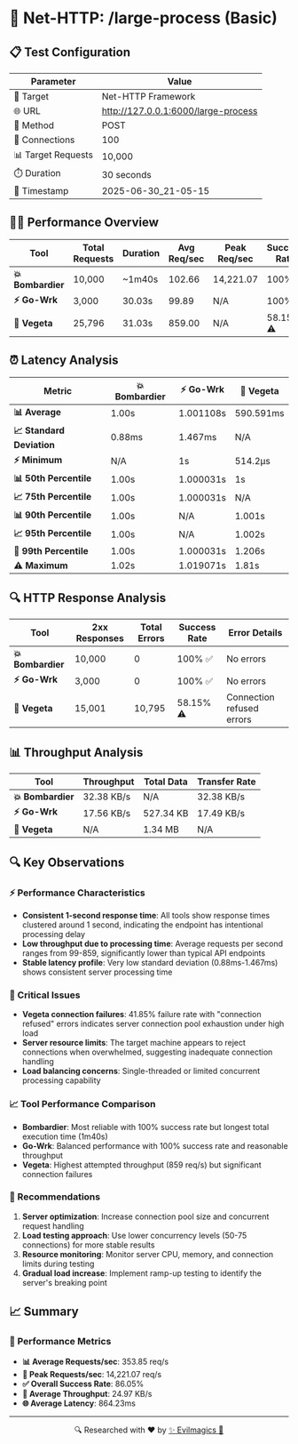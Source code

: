 # 🚀 Net-HTTP: /large-process (Basic)

## 📋 Test Configuration
| Parameter | Value |
|-----------|-------|
| 🎯 Target | Net-HTTP Framework |
| 🌐 URL | http://127.0.0.1:6000/large-process |
| 📡 Method | POST |
| 🔗 Connections | 100 |
| 📊 Target Requests | 10,000 |
| ⏱️ Duration | 30 seconds |
| 📅 Timestamp | 2025-06-30_21-05-15 |

## 🏃‍♂️ Performance Overview
| Tool | Total Requests | Duration | Avg Req/sec | Peak Req/sec | Success Rate |
|------|----------------|----------|-------------|--------------|--------------|
| **💥 Bombardier** | 10,000 | ~1m40s | 102.66 | 14,221.07 | 100% ✅ |
| **⚡ Go-Wrk** | 3,000 | 30.03s | 99.89 | N/A | 100% ✅ |
| **🌿 Vegeta** | 25,796 | 31.03s | 859.00 | N/A | 58.15% ⚠️ |

## ⏰ Latency Analysis
| Metric | 💥 Bombardier | ⚡ Go-Wrk | 🌿 Vegeta |
|--------|------------|---------|---------|
| **📊 Average** | 1.00s | 1.001108s | 590.591ms |
| **📈 Standard Deviation** | 0.88ms | 1.467ms | N/A |
| **⚡ Minimum** | N/A | 1s | 514.2µs |
| **📊 50th Percentile** | 1.00s | 1.000031s | 1s |
| **📈 75th Percentile** | 1.00s | 1.000031s | N/A |
| **📊 90th Percentile** | 1.00s | N/A | 1.001s |
| **📈 95th Percentile** | 1.00s | N/A | 1.002s |
| **🔺 99th Percentile** | 1.00s | 1.000031s | 1.206s |
| **⚠️ Maximum** | 1.02s | 1.019071s | 1.81s |

## 🔍 HTTP Response Analysis
| Tool | 2xx Responses | Total Errors | Success Rate | Error Details |
|------|---------------|--------------|--------------|---------------|
| **💥 Bombardier** | 10,000 | 0 | 100% ✅ | No errors |
| **⚡ Go-Wrk** | 3,000 | 0 | 100% ✅ | No errors |
| **🌿 Vegeta** | 15,001 | 10,795 | 58.15% ⚠️ | Connection refused errors |

## 📊 Throughput Analysis
| Tool | Throughput | Total Data | Transfer Rate |
|------|------------|------------|---------------|
| **💥 Bombardier** | 32.38 KB/s | N/A | 32.38 KB/s |
| **⚡ Go-Wrk** | 17.56 KB/s | 527.34 KB | 17.49 KB/s |
| **🌿 Vegeta** | N/A | 1.34 MB | N/A |

## 🔍 Key Observations

### ⚡ Performance Characteristics
- **Consistent 1-second response time**: All tools show response times clustered around 1 second, indicating the endpoint has intentional processing delay
- **Low throughput due to processing time**: Average requests per second ranges from 99-859, significantly lower than typical API endpoints
- **Stable latency profile**: Very low standard deviation (0.88ms-1.467ms) shows consistent server processing time

### 🚨 Critical Issues
- **Vegeta connection failures**: 41.85% failure rate with "connection refused" errors indicates server connection pool exhaustion under high load
- **Server resource limits**: The target machine appears to reject connections when overwhelmed, suggesting inadequate connection handling
- **Load balancing concerns**: Single-threaded or limited concurrent processing capability

### 📈 Tool Performance Comparison
- **Bombardier**: Most reliable with 100% success rate but longest total execution time (1m40s)
- **Go-Wrk**: Balanced performance with 100% success rate and reasonable throughput
- **Vegeta**: Highest attempted throughput (859 req/s) but significant connection failures

### 🎯 Recommendations
1. **Server optimization**: Increase connection pool size and concurrent request handling
2. **Load testing approach**: Use lower concurrency levels (50-75 connections) for more stable results
3. **Resource monitoring**: Monitor server CPU, memory, and connection limits during testing
4. **Gradual load increase**: Implement ramp-up testing to identify the server's breaking point

## 📈 Summary
### 🎯 Performance Metrics
- **📊 Average Requests/sec**: 353.85 req/s
- **🚀 Peak Requests/sec**: 14,221.07 req/s
- **✅ Overall Success Rate**: 86.05%
- **💨 Average Throughput**: 24.97 KB/s
- **🌐 Average Latency**: 864.23ms

---
<div align="center">
🔍 Researched with ❤️ by <span><a href="https://github.com/evilmagics">✨ Evilmagics 🌟</a></span>
</div>